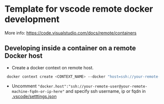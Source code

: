 # Template for vscode remote docker development


More info: https://code.visualstudio.com/docs/remote/containers

## Developing inside a container on a remote Docker host


- Create a docker context on remote host. 

```bash
 docker context create <CONTEXT_NAME> --docker "host=ssh://your-remote-user@your-remote-machine-fqdn-or-ip-here"
```

- Uncomment `"docker.host":"ssh://your-remote-user@your-remote-machine-fqdn-or-ip-here"` and specify ssh username, ip or fqdn in [.vscode/setttings.json](.vscode/setttings.json)
```
